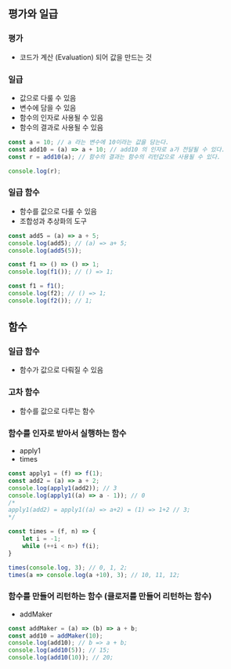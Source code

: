 ## 평가와 일급

### 평가

- 코드가 계산 (Evaluation) 되어 값을 만드는 것

### 일급

- 값으로 다룰 수 있음
- 변수에 담을 수 있음
- 함수의 인자로 사용될 수 있음
- 함수의 결과로 사용될 수 있음

```javascript
const a = 10; // a 라는 변수에 10이라는 값을 담는다.
const add10 = (a) => a + 10; // add10 의 인자로 a가 전달될 수 있다.
const r = add10(a); // 함수의 결과는 함수의 리턴값으로 사용될 수 있다.

console.log(r);
```

### 일급 함수

- 함수를 값으로 다룰 수 있음
- 조합성과 추상화의 도구

```javascript
const add5 = (a) => a + 5;
console.log(add5); // (a) => a+ 5;
console.log(add5(5));

const f1 => () => () => 1;
console.log(f1()); // () => 1;

const f1 = f1();
console.log(f2); // () => 1;
console.log(f2()); // 1;
```

## 함수

### 일급 함수

- 함수가 값으로 다뤄질 수 있음

### 고차 함수

- 함수를 값으로 다루는 함수

### 함수를 인자로 받아서 실행하는 함수

- apply1
- times

```javascript
const apply1 = (f) => f(1);
const add2 = (a) => a + 2;
console.log(apply1(add2)); // 3
console.log(apply1((a) => a - 1)); // 0
/*
apply1(add2) = apply1((a) => a+2) = (1) => 1+2 // 3;
*/

const times = (f, n) => {
    let i = -1;
    while (++i < n>) f(i);
}

times(console.log, 3); // 0, 1, 2;
times(a => console.log(a +10), 3); // 10, 11, 12;
```

### 함수를 만들어 리턴하는 함수 (클로저를 만들어 리턴하는 함수)

- addMaker

```javascript
const addMaker = (a) => (b) => a + b;
const add10 = addMaker(10);
console.log(add10); // b => a + b;
console.log(add10(5)); // 15;
console.log(add10(10)); // 20;
```
